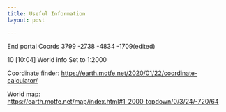 ```yaml
---
title: Useful Information
layout: post

---
```

End portal Coords
3799 -2738 
-4834 -1709(edited)

10
[10:04]
World info
Set to 1:2000

Coordinate finder: https://earth.motfe.net/2020/01/22/coordinate-calculator/

World map: https://earth.motfe.net/map/index.html#1_2000_topdown/0/3/24/-720/64